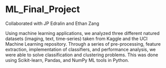 # ML_Final_Project

Collaborated with JP Edralin and Ethan Zang

Using machine learning applications, we analyzed three different natured datasets (imaging, text, time-series) taken from Kaggle and the UCI Machine Learning repository. Through a series of pre-processing, feature extraction, implementation of classifiers, and performance analysis, we were able to solve classification and clustering problems. This was done using Scikit-learn, Pandas, and NumPy ML tools in Python.
